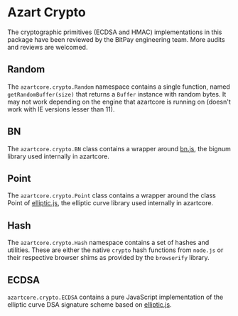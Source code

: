 # Azart Crypto
The cryptographic primitives (ECDSA and HMAC) implementations in this package have been reviewed by the BitPay engineering team. More audits and reviews are welcomed.

## Random
The `azartcore.crypto.Random` namespace contains a single function, named `getRandomBuffer(size)` that returns a `Buffer` instance with random bytes. It may not work depending on the engine that azartcore is running on (doesn't work with IE versions lesser than 11).

## BN
The `azartcore.crypto.BN` class contains a wrapper around [bn.js](https://github.com/indutny/bn.js), the bignum library used internally in azartcore.

## Point
The `azartcore.crypto.Point` class contains a wrapper around the class Point of [elliptic.js](https://github.com/indutny/elliptic), the elliptic curve library used internally in azartcore.

## Hash
The `azartcore.crypto.Hash` namespace contains a set of hashes and utilities. These are either the native `crypto` hash functions from `node.js` or their respective browser shims as provided by the `browserify` library.

## ECDSA
`azartcore.crypto.ECDSA` contains a pure JavaScript implementation of the elliptic curve DSA signature scheme based on [elliptic.js](https://github.com/indutny/elliptic).
